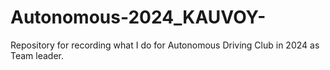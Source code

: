 # Autonomous-2024_KAUVOY-
Repository for recording what I do for Autonomous Driving Club in 2024 as Team leader.
